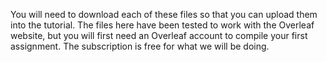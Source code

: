 You will need to download each of these files so that you can upload them into the tutorial. The files here have been tested to work with the Overleaf website, but you will first need an Overleaf account to compile your first assignment. The subscription is free for what we will be doing. 
